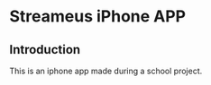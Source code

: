 Streameus iPhone APP
=======================

Introduction
------------
This is an iphone app made during a school project.